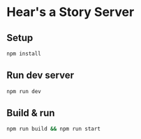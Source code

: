 # Hear's a Story Server

## Setup

```bash
npm install
```

## Run dev server

```bash
npm run dev
```

## Build & run

```bash
npm run build && npm run start
```

